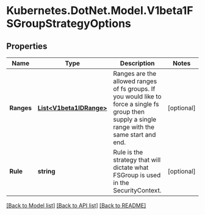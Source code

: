 # Kubernetes.DotNet.Model.V1beta1FSGroupStrategyOptions
## Properties

Name | Type | Description | Notes
------------ | ------------- | ------------- | -------------
**Ranges** | [**List&lt;V1beta1IDRange&gt;**](V1beta1IDRange.md) | Ranges are the allowed ranges of fs groups.  If you would like to force a single fs group then supply a single range with the same start and end. | [optional] 
**Rule** | **string** | Rule is the strategy that will dictate what FSGroup is used in the SecurityContext. | [optional] 

[[Back to Model list]](../README.md#documentation-for-models) [[Back to API list]](../README.md#documentation-for-api-endpoints) [[Back to README]](../README.md)

